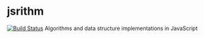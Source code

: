 # jsrithm 
[![Build Status](https://travis-ci.org/manparvesh/jsrithm.png)](https://travis-ci.org/manparvesh/jsrithm) 
Algorithms and data structure implementations in JavaScript
